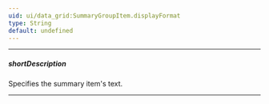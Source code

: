 ```yaml
---
uid: ui/data_grid:SummaryGroupItem.displayFormat
type: String
default: undefined
---
```

---
##### shortDescription
Specifies the summary item's text.

---
